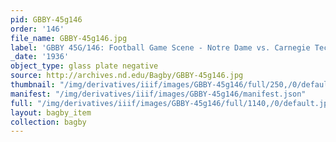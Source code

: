 ```yaml
---
pid: GBBY-45g146
order: '146'
file_name: GBBY-45g146.jpg
label: 'GBBY 45G/146: Football Game Scene - Notre Dame vs. Carnegie Tech - 1936'
_date: '1936'
object_type: glass plate negative
source: http://archives.nd.edu/Bagby/GBBY-45g146.jpg
thumbnail: "/img/derivatives/iiif/images/GBBY-45g146/full/250,/0/default.jpg"
manifest: "/img/derivatives/iiif/images/GBBY-45g146/manifest.json"
full: "/img/derivatives/iiif/images/GBBY-45g146/full/1140,/0/default.jpg"
layout: bagby_item
collection: bagby
---
```

